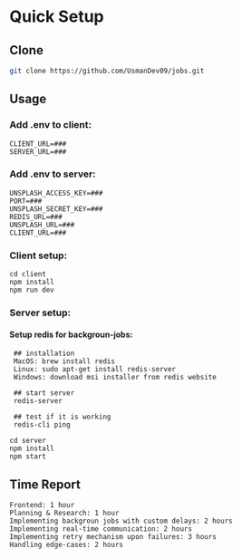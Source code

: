 # Quick Setup

## Clone
```bash
git clone https://github.com/UsmanDev09/jobs.git
```

## Usage

### Add .env to client:
```
CLIENT_URL=###
SERVER_URL=###
```

### Add .env to server:
```
UNSPLASH_ACCESS_KEY=###
PORT=###
UNSPLASH_SECRET_KEY=###
REDIS_URL=###
UNSPLASH_URL=###
CLIENT_URL=###
```


### Client setup:

```
cd client
npm install
npm run dev
```

### Server setup:

#### Setup redis for backgroun-jobs: 
```
 ## installation
 MacOS: brew install redis
 Linux: sudo apt-get install redis-server
 Windows: download msi installer from redis website

 ## start server
 redis-server

 ## test if it is working
 redis-cli ping
```

```
cd server
npm install 
npm start 
```

## Time Report

```
Frontend: 1 hour
Planning & Research: 1 hour
Implementing backgroun jobs with custom delays: 2 hours
Implementing real-time communication: 2 hours
Implementing retry mechanism upon failures: 3 hours
Handling edge-cases: 2 hours
```

